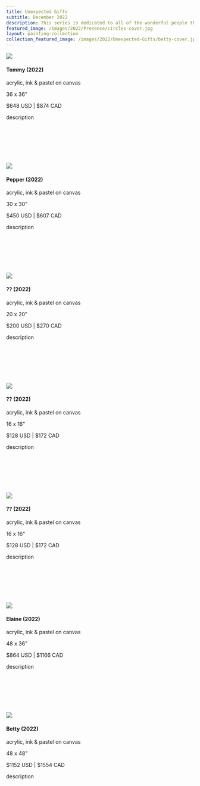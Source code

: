 ```yaml
---
title: Unexpected Gifts
subtitle: December 2022
description: This series is dedicated to all of the wonderful people that are in my life.  Friends and family, I'm endlessly grateful to have you in my life.
featured_image: /images/2022/Presence/circles-cover.jpg
layout: painting-collection
collection_featured_image: /images/2022/Unexpected-Gifts/betty-cover.jpg
---
```


<div class="gallery" data-columns="1" style="padding-top: 0px;">
    <img src="/website/images/2022/Unexpected-Gifts/tommy.jpg">
</div>
<div style="padding-bottom: 100px">
    <h4>Tommy (2022)</h4>
    <p class="description-margin-zero">acrylic, ink & pastel on canvas</p>
    <p class="description-margin-zero">36 x 36"</p>
    <p class="description-margin-zero">$648 USD  |  $874 CAD</p>
    <div class="paypal-button">
        <!-- <form target="paypal" action="https://www.paypal.com/cgi-bin/webscr" method="post">
            <input type="hidden" name="cmd" value="_s-xclick">
            <input type="hidden" name="hosted_button_id" value="59BVZYL9VBUAU">
            <input type="image" src="https://www.paypalobjects.com/en_US/i/btn/btn_cart_LG.gif" border="0" name="submit" alt="PayPal - The safer, easier way to pay online!">
            <img alt="" border="0" src="https://www.paypalobjects.com/en_US/i/scr/pixel.gif" width="1" height="1">
        </form> -->
    </div>
    <p class="description-margin-zero">description</p>
</div>

<div class="gallery" data-columns="1" style="padding-top: 0px;">
    <img src="/website/images/2022/Unexpected-Gifts/pepper.jpg">
</div>
<div style="padding-bottom: 100px">
    <h4>Pepper (2022)</h4>
    <p class="description-margin-zero">acrylic, ink & pastel on canvas</p>
    <p class="description-margin-zero">30 x 30"</p>
    <p class="description-margin-zero">$450 USD  |  $607 CAD</p>
    <div class="paypal-button">
        <!-- <form target="paypal" action="https://www.paypal.com/cgi-bin/webscr" method="post">
            <input type="hidden" name="cmd" value="_s-xclick">
            <input type="hidden" name="hosted_button_id" value="59BVZYL9VBUAU">
            <input type="image" src="https://www.paypalobjects.com/en_US/i/btn/btn_cart_LG.gif" border="0" name="submit" alt="PayPal - The safer, easier way to pay online!">
            <img alt="" border="0" src="https://www.paypalobjects.com/en_US/i/scr/pixel.gif" width="1" height="1">
        </form> -->
    </div>
    <p class="description-margin-zero">description</p>
</div>

<div class="gallery" data-columns="1" style="padding-top: 0px;">
    <img src="/website/images/2022/Unexpected-Gifts/IMG_2947-cropped.jpg">
</div>
<div style="padding-bottom: 100px">
    <h4>?? (2022)</h4>
    <p class="description-margin-zero">acrylic, ink & pastel on canvas</p>
    <p class="description-margin-zero">20 x 20"</p>
    <p class="description-margin-zero">$200 USD  |  $270 CAD</p>
    <div class="paypal-button">
        <!-- <form target="paypal" action="https://www.paypal.com/cgi-bin/webscr" method="post">
            <input type="hidden" name="cmd" value="_s-xclick">
            <input type="hidden" name="hosted_button_id" value="59BVZYL9VBUAU">
            <input type="image" src="https://www.paypalobjects.com/en_US/i/btn/btn_cart_LG.gif" border="0" name="submit" alt="PayPal - The safer, easier way to pay online!">
            <img alt="" border="0" src="https://www.paypalobjects.com/en_US/i/scr/pixel.gif" width="1" height="1">
        </form> -->
    </div>
    <p class="description-margin-zero">description</p>
</div>

<div class="gallery" data-columns="1" style="padding-top: 0px;">
    <img src="/website/images/2022/Unexpected-Gifts/IMG_2951-cropped1200.jpg">
</div>
<div style="padding-bottom: 100px">
    <h4>?? (2022)</h4>
    <p class="description-margin-zero">acrylic, ink & pastel on canvas</p>
    <p class="description-margin-zero">16 x 16"</p>
    <p class="description-margin-zero">$128 USD  |  $172 CAD</p>
    <div class="paypal-button">
        <!-- <form target="paypal" action="https://www.paypal.com/cgi-bin/webscr" method="post">
            <input type="hidden" name="cmd" value="_s-xclick">
            <input type="hidden" name="hosted_button_id" value="59BVZYL9VBUAU">
            <input type="image" src="https://www.paypalobjects.com/en_US/i/btn/btn_cart_LG.gif" border="0" name="submit" alt="PayPal - The safer, easier way to pay online!">
            <img alt="" border="0" src="https://www.paypalobjects.com/en_US/i/scr/pixel.gif" width="1" height="1">
        </form> -->
    </div>
    <p class="description-margin-zero">description</p>
</div>

<div class="gallery" data-columns="1" style="padding-top: 0px;">
    <img src="/website/images/2022/Unexpected-Gifts/IMG_2954-cropped1200.jpg">
</div>
<div style="padding-bottom: 100px">
    <h4>?? (2022)</h4>
    <p class="description-margin-zero">acrylic, ink & pastel on canvas</p>
    <p class="description-margin-zero">16 x 16"</p>
    <p class="description-margin-zero">$128 USD  |  $172 CAD</p>
    <div class="paypal-button">
        <!-- <form target="paypal" action="https://www.paypal.com/cgi-bin/webscr" method="post">
            <input type="hidden" name="cmd" value="_s-xclick">
            <input type="hidden" name="hosted_button_id" value="59BVZYL9VBUAU">
            <input type="image" src="https://www.paypalobjects.com/en_US/i/btn/btn_cart_LG.gif" border="0" name="submit" alt="PayPal - The safer, easier way to pay online!">
            <img alt="" border="0" src="https://www.paypalobjects.com/en_US/i/scr/pixel.gif" width="1" height="1">
        </form> -->
    </div>
    <p class="description-margin-zero">description</p>
</div>

<div class="gallery" data-columns="1" style="padding-top: 0px;">
    <img src="/website/images/2022/Unexpected-Gifts/elaine.jpg">
</div>
<div style="padding-bottom: 100px">
    <h4>Elaine (2022)</h4>
    <p class="description-margin-zero">acrylic, ink & pastel on canvas</p>
    <p class="description-margin-zero">48 x 36"</p>
    <p class="description-margin-zero">$864 USD  |  $1166 CAD</p>
    <div class="paypal-button">
        <!-- <form target="paypal" action="https://www.paypal.com/cgi-bin/webscr" method="post">
            <input type="hidden" name="cmd" value="_s-xclick">
            <input type="hidden" name="hosted_button_id" value="59BVZYL9VBUAU">
            <input type="image" src="https://www.paypalobjects.com/en_US/i/btn/btn_cart_LG.gif" border="0" name="submit" alt="PayPal - The safer, easier way to pay online!">
            <img alt="" border="0" src="https://www.paypalobjects.com/en_US/i/scr/pixel.gif" width="1" height="1">
        </form> -->
    </div>
    <p class="description-margin-zero">description</p>
</div>

<div class="gallery" data-columns="1" style="padding-top: 0px;">
    <img src="/website/images/2022/Unexpected-Gifts/betty.jpg">
</div>
<div style="padding-bottom: 100px">
    <h4>Betty (2022)</h4>
    <p class="description-margin-zero">acrylic, ink & pastel on canvas</p>
    <p class="description-margin-zero">48 x 48"</p>
    <p class="description-margin-zero">$1152 USD  |  $1554 CAD</p>
    <div class="paypal-button">
        <!-- <form target="paypal" action="https://www.paypal.com/cgi-bin/webscr" method="post">
            <input type="hidden" name="cmd" value="_s-xclick">
            <input type="hidden" name="hosted_button_id" value="59BVZYL9VBUAU">
            <input type="image" src="https://www.paypalobjects.com/en_US/i/btn/btn_cart_LG.gif" border="0" name="submit" alt="PayPal - The safer, easier way to pay online!">
            <img alt="" border="0" src="https://www.paypalobjects.com/en_US/i/scr/pixel.gif" width="1" height="1">
        </form> -->
    </div>
    <p class="description-margin-zero">description</p>
</div>